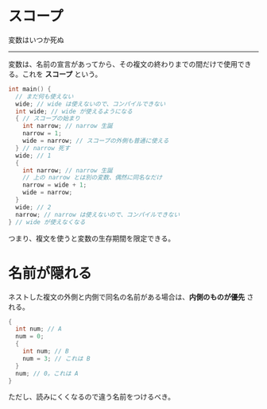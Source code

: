 # スコープ

変数はいつか死ぬ

---

変数は、名前の宣言があってから、その複文の終わりまでの間だけで使用できる。これを **スコープ** という。

```cpp
int main() {
  // まだ何も使えない
  wide; // wide は使えないので、コンパイルできない
  int wide; // wide が使えるようになる
  { // スコープの始まり
    int narrow; // narrow 生誕
    narrow = 1;
    wide = narrow; // スコープの外側も普通に使える
  } // narrow 死す
  wide; // 1
  {
    int narrow; // narrow 生誕
    // 上の narrow とは別の変数、偶然に同名なだけ
    narrow = wide + 1;
    wide = narrow;
  }
  wide; // 2
  narrow; // narrow は使えないので、コンパイルできない
} // wide が使えなくなる
```

つまり、複文を使うと変数の生存期間を限定できる。


# 名前が隠れる

ネストした複文の外側と内側で同名の名前がある場合は、**内側のものが優先** される。

```cpp
{
  int num; // A
  num = 0;
  {
    int num; // B
    num = 3; // これは B
  }
  num; // 0。これは A
}
```

ただし、読みにくくなるので違う名前をつけるべき。